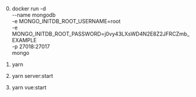 0. docker run -d \
  --name mongodb \
  -e MONGO_INITDB_ROOT_USERNAME=root \
  -e MONGO_INITDB_ROOT_PASSWORD=j0vy43LXsWD4N2E8Z2JFRCZmb_EXAMPLE \
  -p 27018:27017 \
  mongo

1. yarn
2. yarn server:start
3. yarn vue:start
